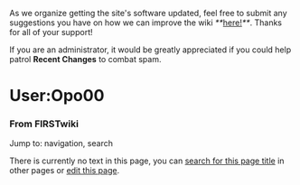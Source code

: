 As we organize getting the site's software updated, feel free to submit any
suggestions you have on how we can improve the wiki
_**_[here!](/index.php/User:Hallry/Suggestions "User:Hallry/Suggestions"
)_**_. Thanks for all of your support!

If you are an administrator, it would be greatly appreciated if you could help
patrol **Recent Changes** to combat spam.

# User:Opo00

### From FIRSTwiki

Jump to: navigation, search

There is currently no text in this page, you can [search for this page
title](/index.php/Special:Search/Opo00 "Special:Search/Opo00" ) in other pages
or [edit this
page](http://www.firstwiki.net/index.php?title=User:Opo00&action=edit
"http://www.firstwiki.net/index.php?title=User:Opo00&action=edit" ).

